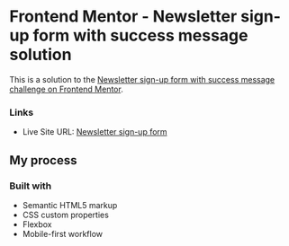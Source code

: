 # Frontend Mentor - Newsletter sign-up form with success message solution

This is a solution to the [Newsletter sign-up form with success message challenge on Frontend Mentor](https://www.frontendmentor.io/challenges/newsletter-signup-form-with-success-message-3FC1AZbNrv).

### Links

- Live Site URL: [Newsletter sign-up form](https://newsletter-sign-up-form-lyart.vercel.app/)

## My process

### Built with

- Semantic HTML5 markup
- CSS custom properties
- Flexbox
- Mobile-first workflow
